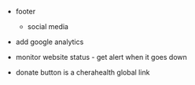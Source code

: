 -   footer

    -   social media

-   add google analytics
-   monitor website status - get alert when it goes down

-   donate button is a cherahealth global link
